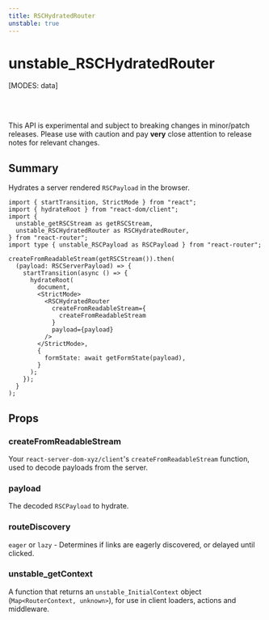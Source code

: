 ```yaml
---
title: RSCHydratedRouter
unstable: true
---
```


# unstable_RSCHydratedRouter

[MODES: data]

<br />
<br />

<docs-warning>This API is experimental and subject to breaking changes in
minor/patch releases. Please use with caution and pay **very** close attention
to release notes for relevant changes.</docs-warning>

## Summary

Hydrates a server rendered `RSCPayload` in the browser.

```tsx filename=entry.browser.tsx
import { startTransition, StrictMode } from "react";
import { hydrateRoot } from "react-dom/client";
import {
  unstable_getRSCStream as getRSCStream,
  unstable_RSCHydratedRouter as RSCHydratedRouter,
} from "react-router";
import type { unstable_RSCPayload as RSCPayload } from "react-router";

createFromReadableStream(getRSCStream()).then(
  (payload: RSCServerPayload) => {
    startTransition(async () => {
      hydrateRoot(
        document,
        <StrictMode>
          <RSCHydratedRouter
            createFromReadableStream={
              createFromReadableStream
            }
            payload={payload}
          />
        </StrictMode>,
        {
          formState: await getFormState(payload),
        }
      );
    });
  }
);
```

## Props

### createFromReadableStream

Your `react-server-dom-xyz/client`'s `createFromReadableStream` function, used to decode payloads from the server.

### payload

The decoded `RSCPayload` to hydrate.

### routeDiscovery

`eager` or `lazy` - Determines if links are eagerly discovered, or delayed until clicked.

### unstable_getContext

A function that returns an `unstable_InitialContext` object (`Map<RouterContext, unknown>`), for use in client loaders, actions and middleware.

